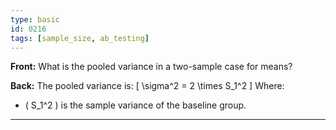 ```yaml
---
type: basic
id: 0216
tags: [sample_size, ab_testing]
---
```


**Front:** What is the pooled variance in a two-sample case for means?

**Back:** The pooled variance is:
\[ \sigma^2 = 2 \times S_1^2 \]
Where:

- \( S_1^2 \) is the sample variance of the baseline group.

---
